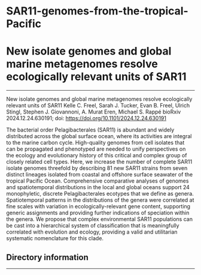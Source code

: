 # SAR11-genomes-from-the-tropical-Pacific

# New isolate genomes and global marine metagenomes resolve ecologically relevant units of SAR11
---

New isolate genomes and global marine metagenomes resolve ecologically relevant units of SAR11
Kelle C. Freel, Sarah J. Tucker, Evan B. Freel, Ulrich Stingl, Stephen J. Giovannoni, A. Murat Eren, Michael S. Rappé
bioRxiv 2024.12.24.630191; doi: https://doi.org/10.1101/2024.12.24.630191

The bacterial order Pelagibacterales (SAR11) is abundant and widely distributed across the global surface ocean, where its activities are integral to the marine carbon cycle. High-quality genomes from cell isolates that can be propagated and phenotyped are needed to unify perspectives on the ecology and evolutionary history of this critical and complex group of closely related cell types. Here, we increase the number of complete SAR11 isolate genomes threefold by describing 81 new SAR11 strains from seven distinct lineages isolated from coastal and offshore surface seawater of the tropical Pacific Ocean. Comprehensive comparative analyses of genomes and spatiotemporal distributions in the local and global oceans support 24 monophyletic, discrete Pelagibacterales ecotypes that we define as genera. Spatiotemporal patterns in the distributions of the genera were correlated at fine scales with variation in ecologically-relevant gene content, supporting generic assignments and providing further indications of speciation within the genera. We propose that complex environmental SAR11 populations can be cast into a hierarchical system of classification that is meaningfully correlated with evolution and ecology, providing a valid and utilitarian systematic nomenclature for this clade.

## Directory information
---
